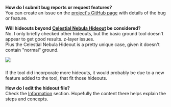 ﻿
**How do I submit bug reports or request features?** <br/>
You can create an issue on the <a href="https://github.com/JonathanMcCaffrey/poe-hideoutground/issues">project's GitHub page</a> with details of the bug or feature.

**Will hideouts beyond <a href="https://pathofexile.gamepedia.com/Celestial_Nebula_Hideout">Celestial Nebula Hideout</a> be considered?** <br/>
No. I only briefly checked other hideouts, but the basic ground tool doesn't appear to get good results. z-layer issues. <br/>
Plus the Celestial Nebula Hideout is a pretty unique case, given it doesn't contain "normal" ground. <br/>

<img src="images/faq/ZLayerIssues.png" style="max-width:100%;margin-bottom:10px;"/> <br/>

If the tool did incorporate more hideouts, it would probably be due to a new feature added to the tool, that fit those hideouts.

**How do I edit the hideout file?** <br/>
Check the <a href="/Information">Information</a> section. Hopefully the content there helps explain the steps and concepts.
